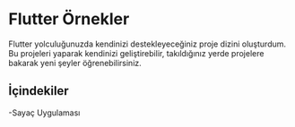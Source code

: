 # Flutter Örnekler
Flutter yolculuğunuzda kendinizi destekleyeceğiniz proje dizini oluşturdum. Bu projeleri yaparak kendinizi geliştirebilir, takıldığınız yerde projelere bakarak yeni şeyler öğrenebilirsiniz.

## İçindekiler

-Sayaç Uygulaması

